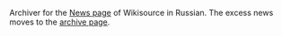 Archiver for the [News page](https://ru.wikisource.org/wiki/%D0%92%D0%B8%D0%BA%D0%B8%D1%82%D0%B5%D0%BA%D0%B0:%D0%9D%D0%BE%D0%B2%D0%BE%D1%81%D1%82%D0%B8_%D1%81%D0%B0%D0%B9%D1%82%D0%B0) of Wikisource in Russian.
The excess news moves to the [archive page](https://ru.wikisource.org/wiki/%D0%92%D0%B8%D0%BA%D0%B8%D1%82%D0%B5%D0%BA%D0%B0:%D0%A4%D0%BE%D1%80%D1%83%D0%BC/%D0%90%D1%80%D1%85%D0%B8%D0%B2).
